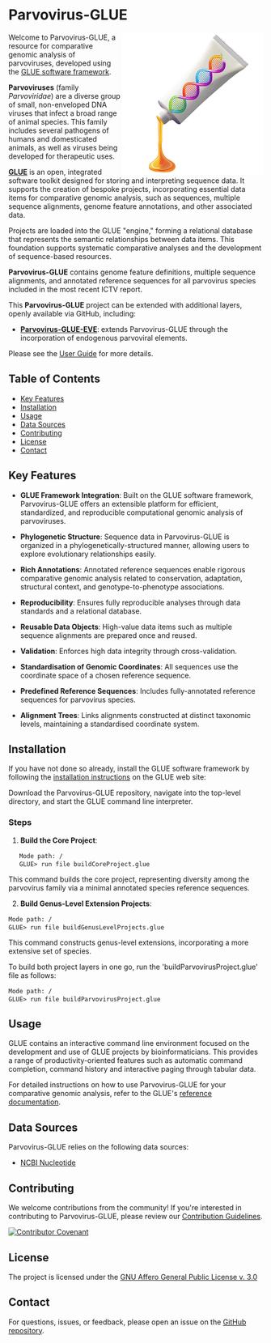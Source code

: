 # Parvovirus-GLUE

<img src="md/parvo-glue-logo.png" align="right" alt="" width="280"/>

Welcome to Parvovirus-GLUE, a resource for comparative genomic analysis of parvoviruses, developed using the [GLUE software framework](https://github.com/giffordlabcvr/gluetools).

**Parvoviruses** (family *Parvoviridae*) are a diverse group of small, non-enveloped DNA viruses that infect a broad range of animal species. This family includes several pathogens of humans and domesticated animals, as well as viruses being developed for therapeutic uses.

**[GLUE](https://github.com/giffordlabcvr/gluetools)** is an open, integrated software toolkit designed for storing and interpreting sequence data. It supports the creation of bespoke projects, incorporating essential data items for comparative genomic analysis, such as sequences, multiple sequence alignments, genome feature annotations, and other associated data.

Projects are loaded into the GLUE "engine," forming a relational database that represents the semantic relationships between data items. This foundation supports systematic comparative analyses and the development of sequence-based resources.

**Parvovirus-GLUE** contains genome feature definitions, multiple sequence alignments, and annotated reference sequences for all parvovirus species included in the most recent ICTV report.

This **Parvovirus-GLUE**  project can be extended with additional layers, openly available via GitHub, including:

  - **[Parvovirus-GLUE-EVE](https://github.com/giffordlabcvr/Parvovirus-GLUE-EVE)**: extends Parvovirus-GLUE through the incorporation of endogenous parvoviral elements.

Please see the [User Guide](https://github.com/giffordlabcvr/Parvovirus-GLUE/wiki) for more details.

## Table of Contents

- [Key Features](#key-features)
- [Installation](#installation)
- [Usage](#usage)
- [Data Sources](#data-sources)
- [Contributing](#contributing)
- [License](#license)
- [Contact](#contact)

## Key Features


- **GLUE Framework Integration**: Built on the GLUE software framework, Parvovirus-GLUE offers an extensible platform for efficient, standardized, and reproducible computational genomic analysis of parvoviruses.

- **Phylogenetic Structure**: Sequence data in Parvovirus-GLUE is organized in a phylogenetically-structured manner, allowing users to explore evolutionary relationships easily.

- **Rich Annotations**: Annotated reference sequences enable rigorous comparative genomic analysis related to conservation, adaptation, structural context, and genotype-to-phenotype associations.
  
- **Reproducibility**: Ensures fully reproducible analyses through data standards and a relational database.
  
- **Reusable Data Objects**: High-value data items such as multiple sequence alignments are prepared once and reused.
  
- **Validation**: Enforces high data integrity through cross-validation.
  
- **Standardisation of Genomic Coordinates**: All sequences use the coordinate space of a chosen reference sequence.
  
- **Predefined Reference Sequences**: Includes fully-annotated reference sequences for parvovirus species.
  
- **Alignment Trees**: Links alignments constructed at distinct taxonomic levels, maintaining a standardised coordinate system.
  

## Installation

If you have not done so already, install the GLUE software framework by following the [installation instructions](http://glue-tools.cvr.gla.ac.uk/#/installation) on the GLUE web site: 

Download the Parvovirus-GLUE repository, navigate into the top-level directory, and start the GLUE command line interpreter.

### Steps

1. **Build the Core Project**:
   
```
   Mode path: /
   GLUE> run file buildCoreProject.glue
```

This command builds the core project, representing diversity among the parvovirus family via a minimal annotated species reference sequences.

2. **Build Genus-Level Extension Projects**:

```
Mode path: /
GLUE> run file buildGenusLevelProjects.glue
```

This command constructs genus-level extensions, incorporating a more extensive set of species.

To build both project layers in one go, run the 'buildParvovirusProject.glue' file as follows:

```
Mode path: /
GLUE> run file buildParvovirusProject.glue
```

## Usage

GLUE contains an interactive command line environment focused on the development and use of GLUE projects by bioinformaticians. This provides a range of productivity-oriented features such as automatic command completion, command history and interactive paging through tabular data. 

For detailed instructions on how to use Parvovirus-GLUE for your comparative genomic analysis, refer to the GLUE's [reference documentation](http://glue-tools.cvr.gla.ac.uk/).

## Data Sources

Parvovirus-GLUE relies on the following data sources:

- [NCBI Nucleotide](https://www.ncbi.nlm.nih.gov/nuccore)


## Contributing

We welcome contributions from the community! If you're interested in contributing to Parvovirus-GLUE, please review our [Contribution Guidelines](./md/CONTRIBUTING.md).

[![Contributor Covenant](https://img.shields.io/badge/Contributor%20Covenant-2.1-4baaaa.svg)](./md/code_of_conduct.md)


## License

The project is licensed under the [GNU Affero General Public License v. 3.0](https://www.gnu.org/licenses/agpl-3.0.en.html)

## Contact

For questions, issues, or feedback, please open an issue on the [GitHub repository](https://github.com/giffordlabcvr/Parvovirus-GLUE/issues).

